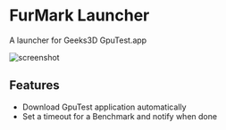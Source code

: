 # FurMark Launcher
A launcher for Geeks3D GpuTest.app

![screenshot](https://github.com/128keaton/FurMark-Launcher/blob/master/screenshot.png?raw=true)

## Features
* Download GpuTest application automatically
* Set a timeout for a Benchmark and notify when done
